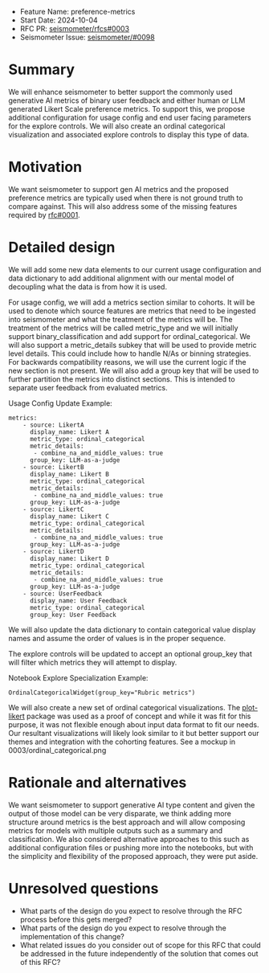 - Feature Name: preference-metrics
- Start Date: 2024-10-04
- RFC PR: [seismometer/rfcs#0003](https://github.com/epic-open-source/seismometer-rfcs/pull/0003)
- Seismometer Issue: [seismometer/#0098](https://github.com/epic-open-source/seismometer/issues/98)

# Summary
[summary]: #summary

We will enhance seismometer to better support the commonly used generative AI metrics of binary user feedback and either human or LLM generated Likert Scale preference metrics. To support this, we propose additional configuration for usage config and end user facing parameters for the explore controls. We will also create an ordinal categorical visualization and associated explore controls to display this type of data.

# Motivation
[motivation]: #motivation

We want seismometer to support gen AI metrics and the proposed preference metrics are typically used when there is not ground truth to compare against. This will also address some of the missing features required by [rfc#0001](https://github.com/epic-open-source/seismometer-rfcs/blob/main/text/0001-draft-text-notebook.md).


# Detailed design
[design]: #design

We will add some new data elements to our current usage configuration and data dictionary to add additional alignment with our mental model of decoupling what the data is from how it is used. 
 
For usage config, we will add a metrics section similar to cohorts. It will be used to denote which source features are metrics that need to be ingested into seismometer and what the treatment of the metrics will be. The treatment of the metrics will be called metric_type and we will initially support binary_classification and add support for ordinal_categorical. We will also support a metric_details subkey that will be used to provide metric level details. This could include how to handle N/As or binning strategies. For backwards compatibility reasons, we will use the current logic if the new section is not present. We will also add a group key that will be used to further partition the metrics into distinct sections. This is intended to separate user feedback from evaluated metrics.
 
Usage Config Update Example:
```
metrics:
    - source: LikertA
      display_name: Likert A
      metric_type: ordinal_categorical
      metric_details:
       - combine_na_and_middle_values: true
      group_key: LLM-as-a-judge
    - source: LikertB
      display_name: Likert B
      metric_type: ordinal_categorical
      metric_details:
       - combine_na_and_middle_values: true
      group_key: LLM-as-a-judge
    - source: LikertC
      display_name: Likert C
      metric_type: ordinal_categorical
      metric_details:
       - combine_na_and_middle_values: true
      group_key: LLM-as-a-judge
    - source: LikertD
      display_name: Likert D
      metric_type: ordinal_categorical
      metric_details:
       - combine_na_and_middle_values: true
      group_key: LLM-as-a-judge
    - source: UserFeedback
      display_name: User Feedback
      metric_type: ordinal_categorical
      group_key: User Feedback
``` 

We will also update the data dictionary to contain categorical value display names and assume the order of values is in the proper sequence.
 
The explore controls will be updated to accept an optional group_key that will filter which metrics they will attempt to display.

Notebook Explore Specialization Example:
```
OrdinalCategoricalWidget(group_key="Rubric metrics")
```

We will also create a new set of ordinal categorical visualizations. The [plot-likert](https://github.com/nmalkin/plot-likert) package was used as a proof of concept and while it was fit for this purpose, it was not flexible enough about input data format to fit our needs. Our resultant visualizations will likely look similar to it but better support our themes and integration with the cohorting features. See a mockup in 0003/ordinal_categorical.png

# Rationale and alternatives
[rationale-and-alternatives]: #rationale-and-alternatives

We want seismometer to support generative AI type content and given the output of those model can be very disparate, we think adding more structure around metrics is the best approach and will allow composing metrics for models with multiple outputs such as a summary and classification. We also considered alternative approaches to this such as additional configuration files or pushing more into the notebooks, but with the simplicity and flexibility of the proposed approach, they were put aside.

# Unresolved questions
[unresolved-questions]: #unresolved-questions

- What parts of the design do you expect to resolve through the RFC process before this gets merged?
- What parts of the design do you expect to resolve through the implementation of this change?
- What related issues do you consider out of scope for this RFC that could be addressed in the future independently of the solution that comes out of this RFC?

